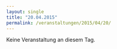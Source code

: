 ```yaml
---
layout: single
title: "20.04.2015"
permalink: /veranstaltungen/2015/04/20/
---
```


Keine Veranstaltung an diesem Tag.
